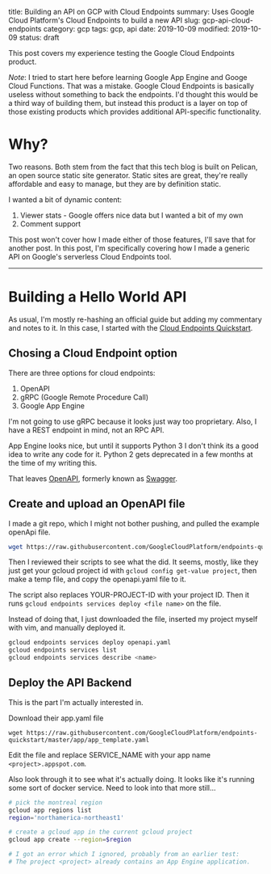 title: Building an API on GCP with Cloud Endpoints
summary: Uses Google Cloud Platform's Cloud Endpoints to build a new API
slug: gcp-api-cloud-endpoints
category: gcp
tags: gcp, api
date: 2019-10-09
modified: 2019-10-09
status: draft


This post covers my experience testing the Google Cloud Endpoints product.

*Note*: I tried to start here before learning Google App Engine and Googe Cloud
Functions. That was a mistake. Google Cloud Endpoints is basically useless
without something to back the endpoints. I'd thought this would be a third way
of building them, but instead this product is a layer on top of those existing
products which provides additional API-specific functionality.


# Why?

Two reasons. Both stem from the fact that this tech blog is built on Pelican,
an open source static site generator. Static sites are great, they're really
affordable and easy to manage, but they are by definition static.

I wanted a bit of dynamic content:
1. Viewer stats - Google offers nice data but I wanted a bit of my own
1. Comment support

This post won't cover how I made either of those features, I'll save that for
another post. In this post, I'm specifically covering how I made  a generic API
on Google's serverless Cloud Endpoints tool.

---


# Building a Hello World API

As usual, I'm mostly re-hashing an official guide but adding my commentary and
notes to it. In this case, I started with the [Cloud Endpoints Quickstart](https://cloud.google.com/endpoints/docs/quickstart-endpoints).


## Chosing a Cloud Endpoint option

There are three options for cloud endpoints:
1. OpenAPI
2. gRPC (Google Remote Procedure Call)
3. Google App Engine

I'm not going to use gRPC because it looks just way too proprietary. Also, I
have a REST endpoint in mind, not an RPC API.

App Engine looks nice, but until it supports Python 3 I don't think its a good
idea to write any code for it. Python 2 gets deprecated in a few months at the
time of my writing this.

That leaves [OpenAPI](https://en.wikipedia.org/wiki/OpenAPI_Specification),
formerly known as [Swagger](https://swagger.io/docs/specification/about/).


## Create and upload an OpenAPI file

I made a git repo, which I might not bother pushing, and pulled the example
openApi file.

```bash
wget https://raw.githubusercontent.com/GoogleCloudPlatform/endpoints-quickstart/master/openapi.yaml
```

Then I reviewed their scripts to see what the did. It seems, mostly, like they
just get your gcloud project id with `gcloud config get-value project`, then
make a temp file, and copy the openapi.yaml file to it.

The script also replaces YOUR-PROJECT-ID with your project ID. Then it runs
`gcloud endpoints services deploy <file name>` on the file.


Instead of doing that, I just downloaded the file, inserted my project myself
with vim, and manually deployed it.

```bash
gcloud endpoints services deploy openapi.yaml
gcloud endpoints services list
gcloud endpoints services describe <name>
```

## Deploy the API Backend

This is the part I'm actually interested in.

Download their app.yaml file
```
wget https://raw.githubusercontent.com/GoogleCloudPlatform/endpoints-quickstart/master/app/app_template.yaml
```

Edit the file and replace SERVICE\_NAME with your app name
`<project>.appspot.com`.

Also look through it to see what it's actually doing. It looks like it's
running some sort of docker service. Need to look into that more still...

```bash
# pick the montreal region
gcloud app regions list
region='northamerica-northeast1'

# create a gcloud app in the current gcloud project
gcloud app create --region=$region

# I got an error which I ignored, probably from an earlier test:
# The project <project> already contains an App Engine application.




